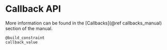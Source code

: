 # Callback API

More information can be found in the [Callbacks](@ref callbacks_manual) section
of the manual.

```@docs
@build_constraint
callback_value
```
